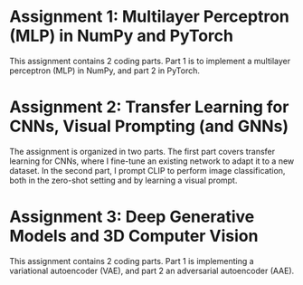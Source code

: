 # Assignment 1: Multilayer Perceptron (MLP) in NumPy and PyTorch

This assignment contains 2 coding parts. Part 1 is to implement a multilayer perceptron (MLP) in NumPy, and part 2 in PyTorch.

# Assignment 2: Transfer Learning for CNNs, Visual Prompting (and GNNs)

The assignment is organized in two parts. The first part covers transfer learning for CNNs, where I fine-tune an existing network to adapt it to a new dataset. In the second part, I prompt CLIP to perform image classification, both in the zero-shot setting and by learning a visual prompt.

# Assignment 3: Deep Generative Models and 3D Computer Vision

This assignment contains 2 coding parts. Part 1 is implementing a variational autoencoder (VAE), and part 2 an adversarial autoencoder (AAE).

